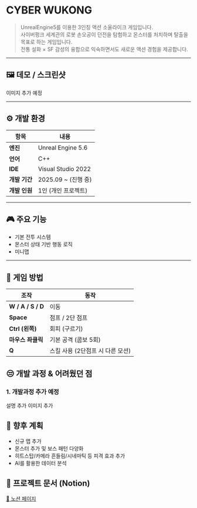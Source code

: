 # CYBER WUKONG
>UnrealEngine5를 이용한 3인칭 액션 소울라이크 게임입니다. <br>
>사이버펑크 세계관의 로봇 손오공이 던전을 탐험하고 몬스터를 처치하며 탈출을 목표로 하는 게임입니다.<br>
>전통 설화 × SF 감성의 융합으로 익숙하면서도 새로운 액션 경험을 제공합니다.

---

## 🖼️ 데모 / 스크린샷
이미지 추가 예정

---

## ⚙️ 개발 환경

| 항목 | 내용 |
|------|------|
| **엔진** | Unreal Engine 5.6 |
| **언어** | C++ |
| **IDE** | Visual Studio 2022 |
| **개발 기간** | 2025.09 ~ (진행 중) |
| **개발 인원** | 1인 (개인 프로젝트) |

---

## 🎮 주요 기능
- 기본 전투 시스템
- 몬스터 상태 기반 행동 로직  
- 미니맵

---

## 📌 게임 방법
| 조작 | 동작 |
|------|------|
| **W / A / S / D** | 이동 |
| **Space** | 점프 / 2단 점프 |
| **Ctrl (왼쪽)** | 회피 (구르기) |
| **마우스 좌클릭** | 기본 공격 (콤보 5회) |
| **Q** | 스킬 사용 (2단점프 시 다른 모션) |

## 😒 개발 과정 & 어려웠던 점

### 1. 개발과정 추가 예정
설명 추가
이미지 추가

## 🚀 향후 계획
- 신규 맵 추가
- 몬스터 추가 및 보스 패턴 다양화
- 히트스탑/카메라 흔들림/시네마틱 등 피격 효과 추가
- AI를 활용한 데이터 분석

## 📄 프로젝트 문서 (Notion)
[🔗 노션 페이지](https://www.notion.so/Cyber-Wukong-26a3bd2b36e280baaa27c245d2205269)
